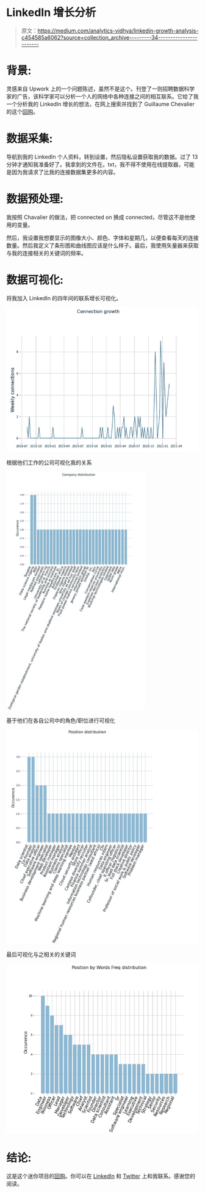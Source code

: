 # LinkedIn 增长分析

> 原文：<https://medium.com/analytics-vidhya/linkedin-growth-analysis-c454585a6062?source=collection_archive---------34----------------------->

# 背景:

灵感来自 Upwork 上的一个问题陈述，虽然不是这个。刊登了一则招聘数据科学家的广告，该科学家可以分析一个人的网络中各种连接之间的相互联系。它给了我一个分析我的 LinkedIn 增长的想法，在网上搜索并找到了 Guillaume Chevalier 的这个[回购](https://github.com/guillaume-chevalier/LinkedIn-Connections-Growth-Analysis/blob/master/LinkedIn-Connection-Plots.ipynb)。

# 数据采集:

导航到我的 LinkedIn 个人资料，转到设置，然后隐私设置获取我的数据。过了 13 分钟才通知我准备好了。我拿到的文件在。txt，我不得不使用在线提取器，可能是因为我请求了比我的连接数据集更多的内容。

# 数据预处理:

我按照 Chavalier 的做法，把 connected on 换成 connected，尽管这不是他使用的变量。

然后，我设置我想要显示的图像大小、颜色、字体和星期几，以便查看每天的连接数量。然后我定义了条形图和曲线图应该是什么样子。最后，我使用矢量器来获取与我的连接相关的关键词的频率。

# 数据可视化:

将我加入 LinkedIn 的四年间的联系增长可视化。

![](img/74a7b31b478b29477dbe2a2bfaf38080.png)

根据他们工作的公司可视化我的关系

![](img/5bc793700605437176a9cacdf1b71bf7.png)

基于他们在各自公司中的角色/职位进行可视化

![](img/4286fd7cb1fc6bd52a91db58047ec273.png)

最后可视化与之相关的关键词

![](img/289b4c0ff37a15dbf86e997a5e5398b1.png)

# 结论:

这是这个迷你项目的[回购](https://github.com/Nwosu-Ihueze/growth_analysis)。你可以在 [LinkedIn](https://www.linkedin.com/in/rosemary-nwosu-ihueze/) 和 [Twitter](https://mobile.twitter.com/adaihueze) 上和我联系。感谢您的阅读。